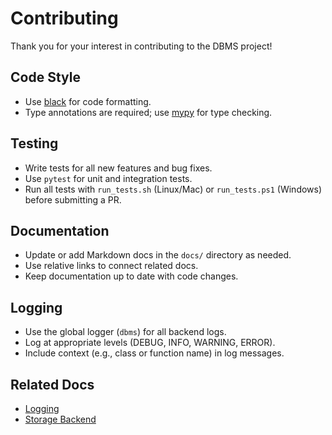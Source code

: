 # Contributing

Thank you for your interest in contributing to the DBMS project!

## Code Style
- Use [black](https://github.com/psf/black) for code formatting.
- Type annotations are required; use [mypy](http://mypy-lang.org/) for type checking.

## Testing
- Write tests for all new features and bug fixes.
- Use `pytest` for unit and integration tests.
- Run all tests with `run_tests.sh` (Linux/Mac) or `run_tests.ps1` (Windows) before submitting a PR.

## Documentation
- Update or add Markdown docs in the `docs/` directory as needed.
- Use relative links to connect related docs.
- Keep documentation up to date with code changes.

## Logging
- Use the global logger (`dbms`) for all backend logs.
- Log at appropriate levels (DEBUG, INFO, WARNING, ERROR).
- Include context (e.g., class or function name) in log messages.

## Related Docs
- [Logging](./logging.md)
- [Storage Backend](./storage.md)
